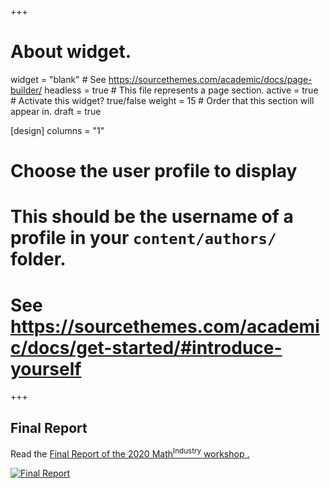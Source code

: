 +++
# About widget.
widget = "blank"  # See https://sourcethemes.com/academic/docs/page-builder/
headless = true  # This file represents a page section.
active = true  # Activate this widget? true/false
weight = 15  # Order that this section will appear in.
draft = true

[design]
  columns = "1"

# Choose the user profile to display
# This should be the username of a profile in your `content/authors/` folder.
# See https://sourcethemes.com/academic/docs/get-started/#introduce-yourself
+++
## Final Report
<div class="row">
<div class="col-md-6">
<p>Read the <a target="_blank" href="./final-report/M2PI-FinalReport.pdf">Final Report of the 2020 Math<sup>Industry</sup> workshop <i class="fas
fa-file-pdf" aria-hidden="true"></i>.</p>
</div>
<div class="col-md-6">
<a target="_blank" href="./final-report/M2PI-FinalReport.pdf"><img
src="./final-report/M2PI-FinalReport-CoverPage.png" class="rounded mx-auto d-block" alt="Final Report"  /></a>
</div>
